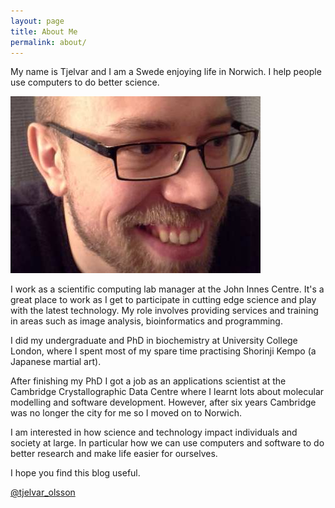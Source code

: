 ```yaml
---
layout: page
title: About Me
permalink: about/
---
```


My name is Tjelvar and I am a Swede enjoying life in Norwich. I help people
use computers to do better science.

![Tjelvar Olsson.](/images/tjelvar.jpg)

I work as a scientific computing lab manager at the John Innes Centre. It's a
great place to work as I get to participate in cutting edge science and play
with the latest technology. My role involves providing services and training in
areas such as image analysis, bioinformatics and programming.

I did my undergraduate and PhD in biochemistry at University College London,
where I spent most of my spare time practising Shorinji Kempo (a Japanese
martial art).

After finishing my PhD I got a job as an applications scientist at the
Cambridge Crystallographic Data Centre where I learnt lots about molecular
modelling and software development. However, after six years Cambridge was no
longer the city for me so I moved on to Norwich.

I am interested in how science and technology impact individuals and society at
large. In particular how we can use computers and software to do better
research and make life easier for ourselves.

I hope you find this blog useful.

[@tjelvar_olsson](https://twitter.com/tjelvar_olsson)
